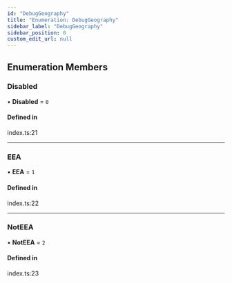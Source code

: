 ```yaml
---
id: "DebugGeography"
title: "Enumeration: DebugGeography"
sidebar_label: "DebugGeography"
sidebar_position: 0
custom_edit_url: null
---
```


## Enumeration Members

### Disabled

• **Disabled** = ``0``

#### Defined in

index.ts:21

___

### EEA

• **EEA** = ``1``

#### Defined in

index.ts:22

___

### NotEEA

• **NotEEA** = ``2``

#### Defined in

index.ts:23
